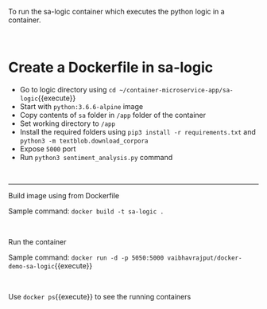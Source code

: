 To run the sa-logic container which executes the python logic in a container.

<br/>

# Create a Dockerfile in sa-logic


- Go to logic directory using `cd ~/container-microservice-app/sa-logic`{{execute}}
- Start with `python:3.6.6-alpine` image
- Copy contents of `sa` folder in `/app` folder of the container
- Set working directory to `/app`
- Install the required folders using `pip3 install -r requirements.txt` and `python3 -m textblob.download_corpora`
- Expose `5000` port
- Run `python3 sentiment_analysis.py` command

<br/>


---


Build image using from Dockerfile


Sample command: `docker build -t sa-logic .`

<br/>

Run the container


Sample command: `docker run -d -p 5050:5000 vaibhavrajput/docker-demo-sa-logic`{{execute}}


<br/>

Use `docker ps`{{execute}} to see the running containers
